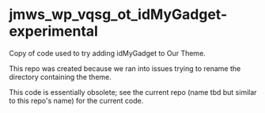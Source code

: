 # jmws_wp_vqsg_ot_idMyGadget-experimental

Copy of code used to try adding idMyGadget to Our Theme.

This repo was created because we ran into issues trying to rename the directory containing the theme.

This code is essentially obsolete; see the current repo (name tbd but similar to this repo's name) for the current code.

